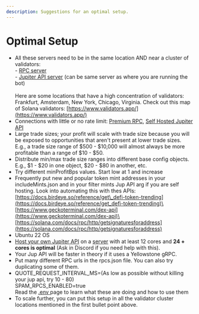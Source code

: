 ```yaml
---
description: Suggestions for an optimal setup.
---
```


# Optimal Setup

* All these servers need to be in the same location AND near a cluster of validators:\
  \- [RPC server](bot-setup-instructions/rpc-+-grpc.md)\
  \- [Jupiter API server](bot-setup-instructions/jupiter-v6-access.md) (can be same server as where you are running the bot)\
  \
  Here are some locations that have a high concentration of validators: Frankfurt, Amsterdam, New York, Chicago, Virginia. Check out this map of Solana validators: [https://www.validators.app/](https://www.validators.app/)
* Connections with little or no rate limit: [Premium RPC](bot-setup-instructions/rpc-+-grpc.md), [Self Hosted Jupiter API](bot-setup-instructions/jupiter-v6-access.md)
* Large trade sizes; your profit will scale with trade size because you will be exposed to opportunities that aren't present at lower trade sizes. E.g., a trade size range of $500 - $10,000 will almost always be more profitable than a range of $10 - $50.
* Distribute min/max trade size ranges into different base config objects. E.g., $1 - $20 in one object, $20 - $80 in another, etc.
* Try different minProfitBps values. Start low at 1 and increase
* Frequently put new and popular token mint addresses in your includeMints.json and in your filter mints Jup API arg if you are self hosting. Look into automating this with thes APIs:\
  [https://docs.birdeye.so/reference/get\_defi-token-trending](https://docs.birdeye.so/reference/get_defi-token-trending)\
  [https://www.geckoterminal.com/dex-api](https://www.geckoterminal.com/dex-api)\
  [https://solana.com/docs/rpc/http/getsignaturesforaddress](https://solana.com/docs/rpc/http/getsignaturesforaddress)
* Ubuntu 22 OS
* [Host your own Jupiter API](bot-setup-instructions/jupiter-v6-access.md) on a [server](https://billing.nodestop.io/aff.php?aff=88) with at least 12 cores and **24 + cores is optimal** (Ask in Discord if you need help with this).
* Your Jup API will be faster in theory if it uses a Yellowstone gRPC.
* Put many different RPC urls in the rpcs.json file. You can also try duplicating some of them.
* QUOTE\_REQUEST\_INTERVAL\_MS=(As low as possible without killing your jup api, try 10 - 80)\
  SPAM\_RPCS\_ENABLED=true\
  Read the [.env ](bot-setup-instructions/.env.md)page to learn what these are doing and how to use them
* To scale further, you can put this setup in all the validator cluster locations mentioned in the first bullet point above.
